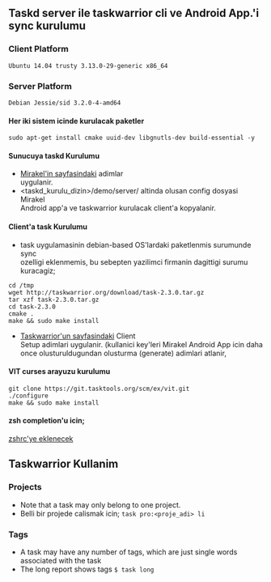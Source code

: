 ## Taskd server ile taskwarrior cli ve Android App.'i sync kurulumu
### Client Platform  
`Ubuntu 14.04 trusty 3.13.0-29-generic x86_64`  
### Server  Platform  
`Debian Jessie/sid 3.2.0-4-amd64`  
#### Her iki sistem icinde kurulacak paketler   
```  
sudo apt-get install cmake uuid-dev libgnutls-dev build-essential -y  
```  
#### Sunucuya taskd Kurulumu  
* [Mirakel'in sayfasindaki](http://mirakel.azapps.de/taskwarrior.html) adimlar  
uygulanir.  
* <taskd_kurulu_dizin>/demo/server/ altinda olusan config dosyasi  Mirakel  
Android app'a ve taskwarrior kurulacak client'a kopyalanir.  
  
#### Client'a task Kurulumu  
* task uygulamasinin debian-based OS'lardaki paketlenmis surumunde sync  
ozelligi eklenmemis, bu sebepten yazilimci firmanin dagittigi surumu  
kuracagiz;  
```  
cd /tmp  
wget http://taskwarrior.org/download/task-2.3.0.tar.gz  
tar xzf task-2.3.0.tar.gz  
cd task-2.3.0  
cmake .  
make && sudo make install  
```  
* [Taskwarrior'un sayfasindaki](taskwarrior.wordpress.com/tag/2-3-0/) Client  
Setup adimlari uygulanir. (kullanici key'leri Mirakel Android App icin daha  
once olusturuldugundan olusturma (generate) adimlari atlanir,   
#### VIT curses arayuzu kurulumu  
```  
git clone https://git.tasktools.org/scm/ex/vit.git  
./configure  
make && sudo make install  
```  

#### zsh completion'u icin;
[zshrc'ye
eklenecek](https://raw.githubusercontent.com/robbyrussell/oh-my-zsh/master/plugins/taskwarrior/taskwarrior.plugin.zsh)

## Taskwarrior Kullanim
### Projects
* Note that a task may only belong to one project.
* Belli bir projede calismak icin;
`task pro:<proje_adi> li`

### Tags
* A task may have any number of tags, which are just single words associated with the task
* The long report shows tags
`$ task long`
